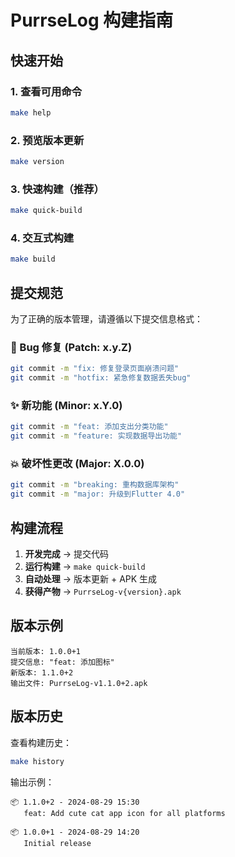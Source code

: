 # PurrseLog 构建指南

## 快速开始

### 1. 查看可用命令

```bash
make help
```

### 2. 预览版本更新

```bash
make version
```

### 3. 快速构建（推荐）

```bash
make quick-build
```

### 4. 交互式构建

```bash
make build
```

## 提交规范

为了正确的版本管理，请遵循以下提交信息格式：

### 🐛 Bug 修复 (Patch: x.y.Z)

```bash
git commit -m "fix: 修复登录页面崩溃问题"
git commit -m "hotfix: 紧急修复数据丢失bug"
```

### ✨ 新功能 (Minor: x.Y.0)

```bash
git commit -m "feat: 添加支出分类功能"
git commit -m "feature: 实现数据导出功能"
```

### 💥 破坏性更改 (Major: X.0.0)

```bash
git commit -m "breaking: 重构数据库架构"
git commit -m "major: 升级到Flutter 4.0"
```

## 构建流程

1. **开发完成** → 提交代码
2. **运行构建** → `make quick-build`
3. **自动处理** → 版本更新 + APK 生成
4. **获得产物** → `PurrseLog-v{version}.apk`

## 版本示例

```
当前版本: 1.0.0+1
提交信息: "feat: 添加图标"
新版本: 1.1.0+2
输出文件: PurrseLog-v1.1.0+2.apk
```

## 版本历史

查看构建历史：

```bash
make history
```

输出示例：

```
📦 1.1.0+2 - 2024-08-29 15:30
   feat: Add cute cat app icon for all platforms

📦 1.0.0+1 - 2024-08-29 14:20
   Initial release
```
